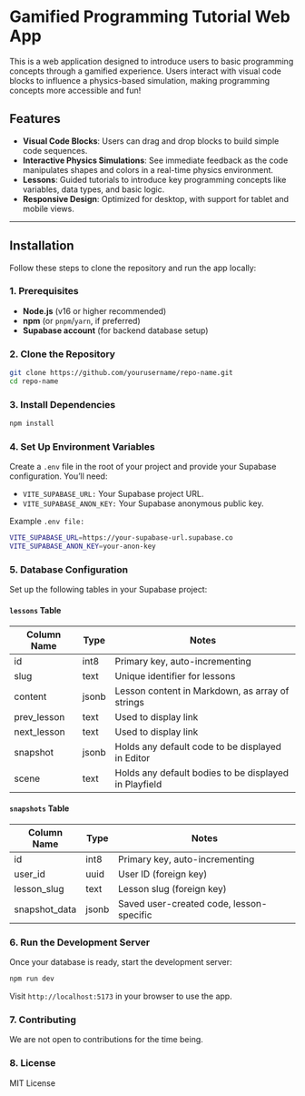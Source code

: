 # Gamified Programming Tutorial Web App

This is a web application designed to introduce users to basic programming concepts through a gamified experience. Users interact with visual code blocks to influence a physics-based simulation, making programming concepts more accessible and fun!

## Features

- **Visual Code Blocks**: Users can drag and drop blocks to build simple code sequences.
- **Interactive Physics Simulations**: See immediate feedback as the code manipulates shapes and colors in a real-time physics environment.
- **Lessons**: Guided tutorials to introduce key programming concepts like variables, data types, and basic logic.
- **Responsive Design**: Optimized for desktop, with support for tablet and mobile views.

---

## Installation

Follow these steps to clone the repository and run the app locally:

### 1. Prerequisites

- **Node.js** (v16 or higher recommended)
- **npm** (or `pnpm`/`yarn`, if preferred)
- **Supabase account** (for backend database setup)

### 2. Clone the Repository

```bash
git clone https://github.com/yourusername/repo-name.git
cd repo-name
```

### 3. Install Dependencies

```bash
npm install
```

### 4. Set Up Environment Variables

Create a `.env` file in the root of your project and provide your Supabase configuration. You’ll need:

- `VITE_SUPABASE_URL:` Your Supabase project URL.
- `VITE_SUPABASE_ANON_KEY:` Your Supabase anonymous public key.

Example `.env file:`

```bash
VITE_SUPABASE_URL=https://your-supabase-url.supabase.co
VITE_SUPABASE_ANON_KEY=your-anon-key
```

### 5. Database Configuration

Set up the following tables in your Supabase project:

#### `lessons` Table

| Column Name | Type  | Notes                                                 |
| ----------- | ----- | ----------------------------------------------------- |
| id          | int8  | Primary key, auto-incrementing                        |
| slug        | text  | Unique identifier for lessons                         |
| content     | jsonb | Lesson content in Markdown, as array of strings       |
| prev_lesson | text  | Used to display link                                  |
| next_lesson | text  | Used to display link                                  |
| snapshot    | jsonb | Holds any default code to be displayed in Editor      |
| scene       | text  | Holds any default bodies to be displayed in Playfield |

#### `snapshots` Table

| Column Name   | Type  | Notes                                    |
| ------------- | ----- | ---------------------------------------- |
| id            | int8  | Primary key, auto-incrementing           |
| user_id       | uuid  | User ID (foreign key)                    |
| lesson_slug   | text  | Lesson slug (foreign key)                |
| snapshot_data | jsonb | Saved user-created code, lesson-specific |

### 6. Run the Development Server

Once your database is ready, start the development server:

```bash
npm run dev
```

Visit `http://localhost:5173` in your browser to use the app.

### 7. Contributing

We are not open to contributions for the time being.

### 8. License

MIT License
